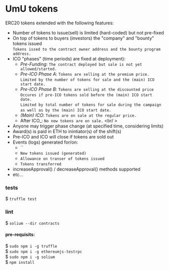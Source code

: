 # UmU tokens

ERC20 tokens extended with the following features:<br/>
- Number of tokens to issue(sell) is limited (hard-coded) but not pre-fixed<br/>
- On top of tokens to buyers (investors) the "company" and "bounty" tokens issued <br />
 `Tokens issed to the contract owner address and the bounty program address.` <br /> 
- ICO "phases" (time periods) are fixed at deployment):<br/>
  - _Pre-Funding_: `The contract deployed but sale is not yet allowed/started.`<br/>
  - _Pre-ICO Phase A_: `Tokens are selling at the premium price.` <br />
  `Limited by the number of tokens for sale and the (main) ICO start date.`<br/>
  - _Pre-ICO Phase B_: `Tokens are selling at the discounted price` <br />
  `Occures if pre-ICO tokens sold before the (main) ICO start date.`<br />
  `Limited by total number of tokens for sale during the campaign` <br />
  `as well as by the (main) ICO start date.` <br />
  - _(Main) ICO_: `Tokens are on sale at the regular price.`<br/>
  - After ICO_: `No new tokens are on sale.` <br/ >
- Anyone may trigger phase change (at specified time, considering limits)<br/>
- Award(s) is paid in ETH to inintiator(s) of the shift(s)<br/>
- Pre-ICO and ICO will close if tokens are sold out<br/>
- Events (logs) generated for/on:<br/>
  - ``<br/>
  - `New tokens issued (generated)`<br/>
  - `Allowance on transer of tokens issued`<br/>
  - `Tokens transferred`<br/>
- increaseApproval() / decreaseApproval() methods supported<br/> 
- etc...<br/>

### tests
$ `truffle test`

### lint
$ `solium --dir contracts`
 
#### pre-requisits:
$ `sudo npm i -g truffle` <br />
$ `sudo npm i -g ethereumjs-testrpc` <br />
$ `sudo npm i -g solium` <br/>
$ `npm install` <br />
